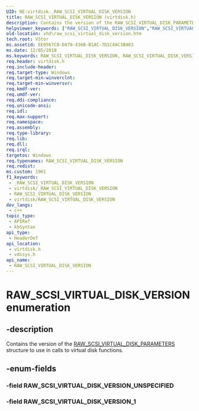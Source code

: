 ```yaml
---
UID: NE:virtdisk._RAW_SCSI_VIRTUAL_DISK_VERSION
title: RAW_SCSI_VIRTUAL_DISK_VERSION (virtdisk.h)
description: Contains the version of the RAW_SCSI_VIRTUAL_DISK_PARAMETERS structure to use in calls to virtual disk functions.
helpviewer_keywords: ["RAW_SCSI_VIRTUAL_DISK_VERSION","RAW_SCSI_VIRTUAL_DISK_VERSION enumeration [VHD]","RAW_SCSI_VIRTUAL_DISK_VERSION_1","RAW_SCSI_VIRTUAL_DISK_VERSION_UNSPECIFIED","vdssys/ RAW_SCSI_VIRTUAL_DISK_VERSION_1","vdssys/ RAW_SCSI_VIRTUAL_DISK_VERSION_UNSPECIFIED","vdssys/RAW_SCSI_VIRTUAL_DISK_VERSION","vhd.raw_scsi_virtual_disk_version","virtdisk/ RAW_SCSI_VIRTUAL_DISK_VERSION_1","virtdisk/ RAW_SCSI_VIRTUAL_DISK_VERSION_UNSPECIFIED","virtdisk/RAW_SCSI_VIRTUAL_DISK_VERSION"]
old-location: vhd\raw_scsi_virtual_disk_version.htm
tech.root: VStor
ms.assetid: EE0567C8-D479-436B-B1AC-7D1C4AC3B403
ms.date: 12/05/2018
ms.keywords: RAW_SCSI_VIRTUAL_DISK_VERSION, RAW_SCSI_VIRTUAL_DISK_VERSION enumeration [VHD], RAW_SCSI_VIRTUAL_DISK_VERSION_1, RAW_SCSI_VIRTUAL_DISK_VERSION_UNSPECIFIED, vdssys/ RAW_SCSI_VIRTUAL_DISK_VERSION_1, vdssys/ RAW_SCSI_VIRTUAL_DISK_VERSION_UNSPECIFIED, vdssys/RAW_SCSI_VIRTUAL_DISK_VERSION, vhd.raw_scsi_virtual_disk_version, virtdisk/ RAW_SCSI_VIRTUAL_DISK_VERSION_1, virtdisk/ RAW_SCSI_VIRTUAL_DISK_VERSION_UNSPECIFIED, virtdisk/RAW_SCSI_VIRTUAL_DISK_VERSION
req.header: virtdisk.h
req.include-header: 
req.target-type: Windows
req.target-min-winverclnt: 
req.target-min-winversvr: 
req.kmdf-ver: 
req.umdf-ver: 
req.ddi-compliance: 
req.unicode-ansi: 
req.idl: 
req.max-support: 
req.namespace: 
req.assembly: 
req.type-library: 
req.lib: 
req.dll: 
req.irql: 
targetos: Windows
req.typenames: RAW_SCSI_VIRTUAL_DISK_VERSION
req.redist: 
ms.custom: 19H1
f1_keywords:
 - _RAW_SCSI_VIRTUAL_DISK_VERSION
 - virtdisk/_RAW_SCSI_VIRTUAL_DISK_VERSION
 - RAW_SCSI_VIRTUAL_DISK_VERSION
 - virtdisk/RAW_SCSI_VIRTUAL_DISK_VERSION
dev_langs:
 - c++
topic_type:
 - APIRef
 - kbSyntax
api_type:
 - HeaderDef
api_location:
 - virtdisk.h
 - vdssys.h
api_name:
 - RAW_SCSI_VIRTUAL_DISK_VERSION
---
```


# RAW_SCSI_VIRTUAL_DISK_VERSION enumeration


## -description



Contains the version of the <a href="/windows/win32/api/virtdisk/ns-virtdisk-raw_scsi_virtual_disk_parameters">RAW_SCSI_VIRTUAL_DISK_PARAMETERS</a> structure to use in calls to virtual disk functions.

## -enum-fields

### -field RAW_SCSI_VIRTUAL_DISK_VERSION_UNSPECIFIED

### -field RAW_SCSI_VIRTUAL_DISK_VERSION_1

